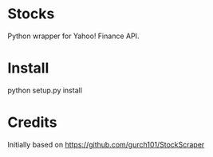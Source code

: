 Stocks
======

Python wrapper for Yahoo! Finance API.


Install
=======

python setup.py install


Credits
=======

Initially based on https://github.com/gurch101/StockScraper



